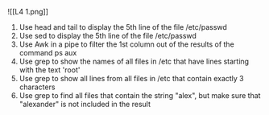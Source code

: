 ![[L4 1.png]]

1. Use head and tail to display the 5th line of the file /etc/passwd
2. Use sed to display the 5th line of the file /etc/passwd
3. Use Awk in a pipe to filter the 1st column out of the results of the command ps aux
4. Use grep to show the names of all files in /etc that have lines starting with the text 'root'
5. Use grep to show all lines from all files in /etc that contain exactly 3 characters
6. Use grep to find all files that contain the string "alex", but make sure that "alexander" is not included in the result